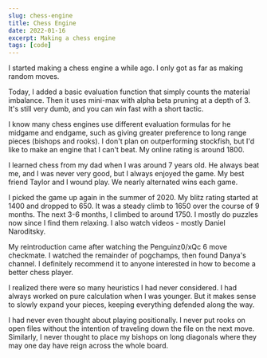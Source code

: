 ```yaml
---
slug: chess-engine
title: Chess Engine
date: 2022-01-16
excerpt: Making a chess engine
tags: [code]
---
```


I started making a chess engine a while ago. I only got as far as making random moves.

Today, I added a basic evaluation function that simply counts the material imbalance. Then it uses mini-max with alpha beta pruning at a depth of 3. It's still very dumb, and you can win fast with a short tactic.

I know many chess engines use different evaluation formulas for he midgame and endgame, such as giving greater preference to long range pieces (bishops and rooks). I don't plan on outperforming stockfish, but I'd like to make an engine that I can't beat. My online rating is around 1800.

I learned chess from my dad when I was around 7 years old. He always beat me, and I was never very good, but I always enjoyed the game. My best friend Taylor and I wound play. We nearly alternated wins each game.

I picked the game up again in the summer of 2020. My blitz rating started at 1400 and dropped to 650. It was a steady climb to 1650 over the course of 9 months. The next 3-6 months, I climbed to around 1750. I mostly do puzzles now since I find them relaxing. I also watch videos - mostly Daniel Naroditsky.

My reintroduction came after watching the Penguinz0/xQc 6 move checkmate. I watched the remainder of pogchamps, then found Danya's channel. I definitely recommend it to anyone interested in how to become a better chess player.

I realized there were so many heuristics I had never considered. I had always worked on pure calculation when I was younger. But it makes sense to slowly expand your pieces, keeping everything defended along the way.

I had never even thought about playing positionally. I never put rooks on open files without the intention of traveling down the file on the next move. Similarly, I never thought to place my bishops on long diagonals where they may one day have reign across the whole board.
